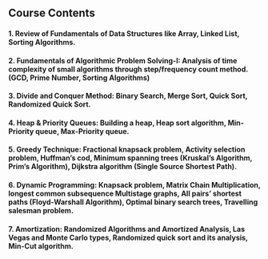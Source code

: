 ## Course Contents 
#### 1. Review of Fundamentals of Data Structures like Array, Linked List, Sorting Algorithms.  
#### 2. Fundamentals of Algorithmic Problem Solving-I: Analysis of time complexity of small algorithms through step/frequency count method. (GCD, Prime Number, Sorting Algorithms)  
#### 3. Divide and Conquer Method: Binary Search, Merge Sort, Quick Sort, Randomized Quick Sort.  
#### 4. Heap & Priority Queues: Building a heap, Heap sort algorithm, Min-Priority queue, Max-Priority queue.  
#### 5. Greedy Technique: Fractional knapsack problem, Activity selection problem, Huffman’s cod, Minimum spanning trees (Kruskal’s Algorithm, Prim’s Algorithm), Dijkstra algorithm (Single Source Shortest Path). 
#### 6. Dynamic Programming: Knapsack problem, Matrix Chain Multiplication, longest common subsequence Multistage graphs, All pairs’ shortest paths (Floyd-Warshall Algorithm), Optimal binary search trees, Travelling salesman problem. 
#### 7. Amortization: Randomized Algorithms and Amortized Analysis, Las Vegas and Monte Carlo types, Randomized quick sort and its analysis, Min-Cut algorithm.
